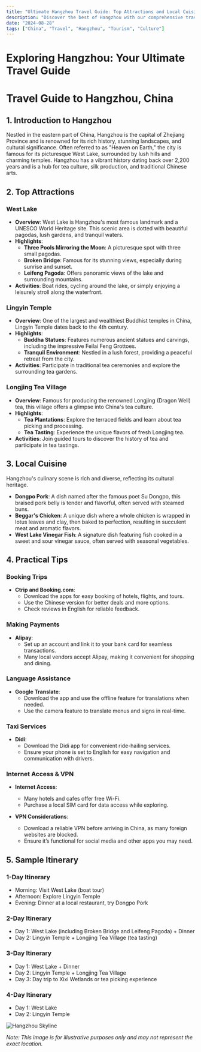 ```yaml
---
title: "Ultimate Hangzhou Travel Guide: Top Attractions and Local Cuisine"
description: "Discover the best of Hangzhou with our comprehensive travel guide. Explore top attractions, savor local cuisine, and get insider tips for an unforgettable Chinese adventure."
date: "2024-08-28"
tags: ["China", "Travel", "Hangzhou", "Tourism", "Culture"]
---
```


# Exploring Hangzhou: Your Ultimate Travel Guide

# Travel Guide to Hangzhou, China

## 1. Introduction to Hangzhou
Nestled in the eastern part of China, Hangzhou is the capital of Zhejiang Province and is renowned for its rich history, stunning landscapes, and cultural significance. Often referred to as "Heaven on Earth," the city is famous for its picturesque West Lake, surrounded by lush hills and charming temples. Hangzhou has a vibrant history dating back over 2,200 years and is a hub for tea culture, silk production, and traditional Chinese arts. 

## 2. Top Attractions

### West Lake
- **Overview**: West Lake is Hangzhou's most famous landmark and a UNESCO World Heritage site. This scenic area is dotted with beautiful pagodas, lush gardens, and tranquil waters.
- **Highlights**:
  - **Three Pools Mirroring the Moon**: A picturesque spot with three small pagodas.
  - **Broken Bridge**: Famous for its stunning views, especially during sunrise and sunset.
  - **Leifeng Pagoda**: Offers panoramic views of the lake and surrounding mountains.
- **Activities**: Boat rides, cycling around the lake, or simply enjoying a leisurely stroll along the waterfront.

### Lingyin Temple
- **Overview**: One of the largest and wealthiest Buddhist temples in China, Lingyin Temple dates back to the 4th century.
- **Highlights**:
  - **Buddha Statues**: Features numerous ancient statues and carvings, including the impressive Feilai Feng Grottoes.
  - **Tranquil Environment**: Nestled in a lush forest, providing a peaceful retreat from the city.
- **Activities**: Participate in traditional tea ceremonies and explore the surrounding tea gardens.

### Longjing Tea Village
- **Overview**: Famous for producing the renowned Longjing (Dragon Well) tea, this village offers a glimpse into China's tea culture.
- **Highlights**:
  - **Tea Plantations**: Explore the terraced fields and learn about tea picking and processing.
  - **Tea Tasting**: Experience the unique flavors of fresh Longjing tea.
- **Activities**: Join guided tours to discover the history of tea and participate in tea tastings.

## 3. Local Cuisine
Hangzhou's culinary scene is rich and diverse, reflecting its cultural heritage.

- **Dongpo Pork**: A dish named after the famous poet Su Dongpo, this braised pork belly is tender and flavorful, often served with steamed buns.
- **Beggar's Chicken**: A unique dish where a whole chicken is wrapped in lotus leaves and clay, then baked to perfection, resulting in succulent meat and aromatic flavors.
- **West Lake Vinegar Fish**: A signature dish featuring fish cooked in a sweet and sour vinegar sauce, often served with seasonal vegetables.

## 4. Practical Tips

### Booking Trips
- **Ctrip and Booking.com**:
  - Download the apps for easy booking of hotels, flights, and tours.
  - Use the Chinese version for better deals and more options.
  - Check reviews in English for reliable feedback.

### Making Payments
- **Alipay**:
  - Set up an account and link it to your bank card for seamless transactions.
  - Many local vendors accept Alipay, making it convenient for shopping and dining.

### Language Assistance
- **Google Translate**:
  - Download the app and use the offline feature for translations when needed.
  - Use the camera feature to translate menus and signs in real-time.

### Taxi Services
- **Didi**:
  - Download the Didi app for convenient ride-hailing services.
  - Ensure your phone is set to English for easy navigation and communication with drivers.

### Internet Access & VPN
- **Internet Access**:
  - Many hotels and cafes offer free Wi-Fi. 
  - Purchase a local SIM card for data access while exploring.

- **VPN Considerations**:
  - Download a reliable VPN before arriving in China, as many foreign websites are blocked.
  - Ensure it’s functional for social media and other apps you may need.

## 5. Sample Itinerary

### 1-Day Itinerary
- Morning: Visit West Lake (boat tour)
- Afternoon: Explore Lingyin Temple
- Evening: Dinner at a local restaurant, try Dongpo Pork

### 2-Day Itinerary
- Day 1: West Lake (including Broken Bridge and Leifeng Pagoda) + Dinner
- Day 2: Lingyin Temple + Longjing Tea Village (tea tasting)

### 3-Day Itinerary
- Day 1: West Lake + Dinner
- Day 2: Lingyin Temple + Longjing Tea Village
- Day 3: Day trip to Xixi Wetlands or tea picking experience

### 4-Day Itinerary
- Day 1: West Lake
- Day 2: Lingyin Temple

<img src="https://source.unsplash.com/1600x900/?Hangzhou,cityscape" alt="Hangzhou Skyline" loading="lazy">

*Note: This image is for illustrative purposes only and may not represent the exact location.*


